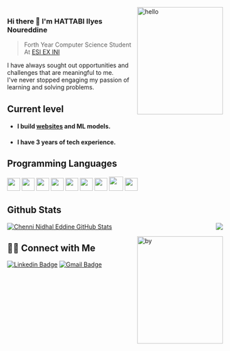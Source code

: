 <img align="right" src="https://i.ibb.co/BCSqNnk/hello.gif" alt="hello" border="0" width="200px" height="250px">

### Hi there 👋 I'm **HATTABI Ilyes Noureddine**
> Forth Year Computer Science Student At [ESI EX INI](https://www.esi.dz/) 

 I have always sought out opportunities and challenges that are meaningful to me.<br>I've never stopped engaging my passion of learning and solving problems.

## Current level

- <h4> I build <a href="https://nidhal-eddine-chenni.vercel.app/">websites</a> and ML models.</h4>
- <h4> I have 3 years of tech experience.</h4>

## Programming Languages
<img src = 'https://github.com/MarikIshtar007/MarikIshtar007/blob/master/images/c-original.svg' width='30'/> <img src = 'https://github.com/MarikIshtar007/MarikIshtar007/blob/master/images/cpp.svg' width='30'/> <img src = 'https://github.com/MarikIshtar007/MarikIshtar007/blob/master/images/python2.png' height='30'/> <img src = 'https://github.com/MarikIshtar007/MarikIshtar007/blob/master/images/html.svg' width='30'/> <img src='https://github.com/MarikIshtar007/MarikIshtar007/blob/master/images/java.svg' width='30'/> <img src = 'https://github.com/MarikIshtar007/MarikIshtar007/blob/master/images/css.svg' width='30'/> <img src = 'https://github.com/MarikIshtar007/MarikIshtar007/blob/master/images/js.svg' width='30'/> <img src = 'https://github.com/MarikIshtar007/MarikIshtar007/blob/master/images/dart.svg' width='33'/> <img src = 'https://github.com/MarikIshtar007/MarikIshtar007/blob/master/images/sql.svg' width='30'/> 
 
## Github Stats

<img align='right' src = "https://github-readme-stats.vercel.app/api/top-langs/?username=ilyes14hat&layout=compact">

[![Chenni Nidhal Eddine GitHub Stats](https://github-readme-stats.vercel.app/api?username=ilyes14hat&show_icons=true&count_private=true)](https://github.com/ilyes14hat)

<img align='right' src="https://i.ibb.co/2kjd0zP/by.gif" alt="by" border="0" width="200px" height="250px"/>

## 🤝🏻 Connect with Me

[![Linkedin Badge](https://img.shields.io/badge/-ChenniNidhalEddine-blue?style=flat-square&logo=Linkedin&logoColor=white&link=https://www.linkedin.com/in/nidhaleddine-chenni/)](https://www.linkedin.com/in/nidhaleddine-chenni/) <!-- [![Medium Badge](https://img.shields.io/badge/-@mailharshkhatri-03a57a?style=flat-square&labelColor=000000&logo=Medium&link=https://medium.com/@mailharshkhatri/)](https://medium.com/harsh-kumar-khatri) -->[![Gmail Badge](https://img.shields.io/badge/-jn_hattabi@esi.dz-c14438?style=flat-square&logo=Gmail&logoColor=white&link=mailto:jn_hattabi@esi.dz)](mailto:jn_hattabi@esi.dz)
